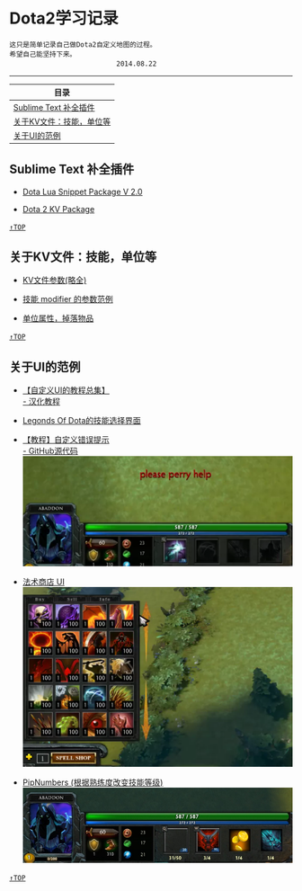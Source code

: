 Dota2学习记录
===================

    这只是简单记录自己做Dota2自定义地图的过程。  
    希望自己能坚持下来。  
    　　　　　　　　　　　　　　　　2014.08.22
  
-------------------

| <a name="index"/>目录
| ------------
| [Sublime Text 补全插件](#SublimeText)
| [关于KV文件：技能，单位等](#关于KV文件：技能，单位等)
| [关于UI的范例](#UI)

Sublime Text 补全插件 <a name="SublimeText"/>
------------------------
* [Dota Lua Snippet Package V 2.0](https://github.com/bhargavrpatel/Dota-2-Sublime-Packages)

* [Dota 2 KV Package](https://github.com/bhargavrpatel/dota_kv)

[`↑TOP`](#index)

关于KV文件：技能，单位等
------------------------
* [KV文件参数(略全)](http://hex6.se/dota/)

* [技能 modifier 的参数范例](http://hex6.se/dota/modifier_functions.txt)
* [单位属性，掉落物品](https://github.com/XavierCHN/newfrosty/blob/master/scripts/npc/npc_units_custom.txt#L4149)

[`↑TOP`](#index)

关于UI的范例 <a name="UI"/>
------------------------
* [【自定义UI的教程总集】](http://yrrep.me/dota/)  
[- 汉化教程](http://www.dota2rpg.com/forum.php?mod=viewthread&tid=1250&fromuid=395)

* [Legonds Of Dota的技能选择界面](https://github.com/XavierCHN/LegendsOfDota/tree/master/lod/HudSRC)

* [【教程】自定义错误提示](https://developer.valvesoftware.com/wiki/Dota_2_Workshop_Tools:zh-cn/Custom_UI:zh-cn/Custom_Error_Tutorial:zh-cn)  
[- GitHub源代码](https://github.com/zedor/CustomError/)  
![](./Pictures/CustomError01.png)

* [法术商店 UI](https://github.com/zedor/SpellShop_UI)  
![](./Pictures/SpellShop01.png)

* [PipNumbers (根据熟练度改变技能等级)](https://github.com/zedor/PipNumbers)
![](./Pictures/PipNumbers01.png)

[`↑TOP`](#index)
